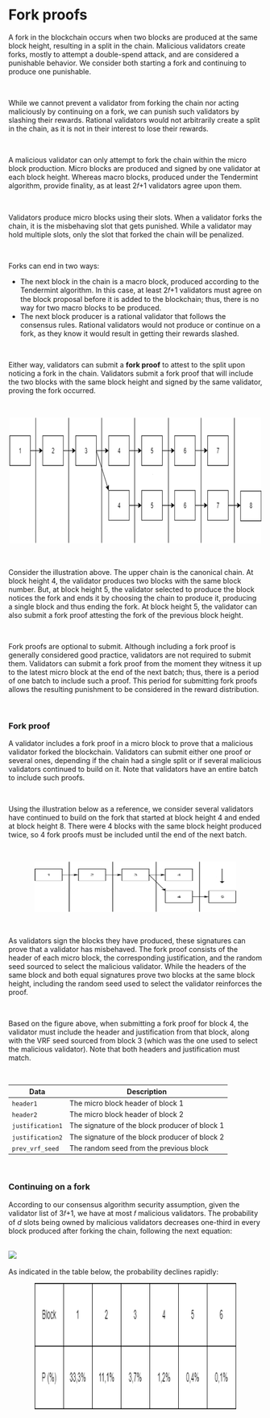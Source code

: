 # Fork proofs

A fork in the blockchain occurs when two blocks are produced at the same block height, resulting in a split in the chain. Malicious validators create forks, mostly to attempt a double-spend attack, and are considered a punishable behavior. We consider both starting a fork and continuing to produce one punishable.

<br/>

While we cannot prevent a validator from forking the chain nor acting maliciously by continuing on a fork, we can punish such validators by slashing their rewards. Rational validators would not arbitrarily create a split in the chain, as it is not in their interest to lose their rewards.

<br/>

A malicious validator can only attempt to fork the chain within the micro block production. Micro blocks are produced and signed by one validator at each block height. Whereas macro blocks, produced under the Tendermint algorithm, provide finality, as at least 2𝑓+1 validators agree upon them.

<br/>

Validators produce micro blocks using their slots. When a validator forks the chain, it is the misbehaving slot that gets punished. While a validator may hold multiple slots, only the slot that forked the chain will be penalized.

<br/>

Forks can end in two ways:

- The next block in the chain is a macro block, produced according to the Tendermint algorithm. In this case, at least 2𝑓+1 validators must agree on the block proposal before it is added to the blockchain; thus, there is no way for two macro blocks to be produced.
- The next block producer is a rational validator that follows the consensus rules. Rational validators would not produce or continue on a fork, as they know it would result in getting their rewards slashed.

<br/>

Either way, validators can submit a **fork proof** to attest to the split upon noticing a fork in the chain. Validators submit a fork proof that will include the two blocks with the same block height and signed by the same validator, proving the fork occurred.

<br/>

<p align="center">
  <img src="/assets/images/protocol/fork-proof-1.png" alt="Alt Text" width="500" height="250">
</p>

<br/>

Consider the illustration above. The upper chain is the canonical chain. At block height 4, the validator produces two blocks with the same block number. But, at block height 5, the validator selected to produce the block notices the fork and ends it by choosing the chain to produce it, producing a single block and thus ending the fork. At block height 5, the validator can also submit a fork proof attesting the fork of the previous block height.

<br/>

Fork proofs are optional to submit. Although including a fork proof is generally considered good practice, validators are not required to submit them. Validators can submit a fork proof from the moment they witness it up to the latest micro block at the end of the next batch; thus, there is a period of one batch to include such a proof. This period for submitting fork proofs allows the resulting punishment to be considered in the reward distribution.

<br/>

### **Fork proof**

A validator includes a fork proof in a micro block to prove that a malicious validator forked the blockchain. Validators can submit either one proof or several ones, depending if the chain had a single split or if several malicious validators continued to build on it. Note that validators have an entire batch to include such proofs.

<br/>

Using the illustration below as a reference, we consider several validators have continued to build on the fork that started at block height 4 and ended at block height 8. There were 4 blocks with the same block height produced twice, so 4 fork proofs must be included until the end of the next batch.

<br/>

<p align="center">
  <img src="/assets/images/protocol/fork-proof-2.png" alt="Alt Text" width="400" height="100">
</p>

<br/>

As validators sign the blocks they have produced, these signatures can prove that a validator has misbehaved. The fork proof consists of the header of each micro block, the corresponding justification, and the random seed sourced to select the malicious validator. While the headers of the same block and both equal signatures prove two blocks at the same block height, including the random seed used to select the validator reinforces the proof.

<br/>

Based on the figure above, when submitting a fork proof for block 4, the validator must include the header and justification from that block, along with the VRF seed sourced from block 3 (which was the one used to select the malicious validator). Note that both headers and justification must match.

<br/>

| Data             | Description                                    |
| ---------------- | ---------------------------------------------- |
| `header1`        | The micro block header of block 1              |
| `header2`        | The micro block header of block 2              |
| `justification1` | The signature of the block producer of block 1 |
| `justification2` | The signature of the block producer of block 2 |
| `prev_vrf_seed`  | The random seed from the previous block        |

<br/>

### Continuing on a fork

According to our consensus algorithm security assumption, given the validator list of 3𝑓+1, we have at most 𝑓 malicious validators. The probability of _d_ slots being owned by malicious validators decreases one-third in every block produced after forking the chain, following the next equation:

<br/>

<img src="https://render.githubusercontent.com/render/math?math=P(d)=(\frac{1}{3})^d">

<br/>

As indicated in the table below, the probability declines rapidly:

<p align="center">
  <img src="/assets/images/protocol/fork-probability.png" alt="Alt Text" width="400" height="250">
</p>
